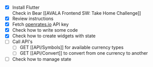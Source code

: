 - [x] Install Flutter  
    Check in Bear [[AVALA Frontend SW: Take Home Challenge]]
- [x]   Review instructions
- [x]   Fetch [openrates.io](http://openrates.io/) API key
- [x]   Check how to write some code
- [x]   Check how to create widgets with state
- [ ]   Call API's
	- [ ]   GET [[API/Symbols]]  for available currency types
	- [ ]   GET [[API/Convert]] to convert from one currency to another
- [ ]  Check how to manage state